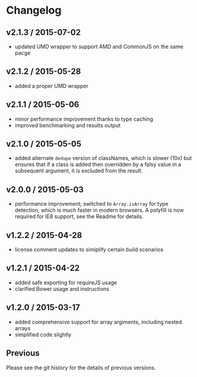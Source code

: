 # Changelog

## v2.1.3 / 2015-07-02

* updated UMD wrapper to support AMD and CommonJS on the same pacge

## v2.1.2 / 2015-05-28

* added a proper UMD wrapper

## v2.1.1 / 2015-05-06

* minor performance improvement thanks to type caching
* improved benchmarking and results output

## v2.1.0 / 2015-05-05

* added alternate `dedupe` version of classNames, which is slower (10x) but ensures that if a class is added then overridden by a falsy value in a subsequent argument, it is excluded from the result.

## v2.0.0 / 2015-05-03

* performance improvement; switched to `Array.isArray` for type detection, which is much faster in modern browsers. A polyfill is now required for IE8 support, see the Readme for details.

## v1.2.2 / 2015-04-28

* license comment updates to simiplify certain build scenarios

## v1.2.1 / 2015-04-22

* added safe exporting for requireJS usage
* clarified Bower usage and instructions

## v1.2.0 / 2015-03-17

* added comprehensive support for array argiments, including nested arrays
* simplified code slightly

## Previous

Please see the git history for the details of previous versions.
